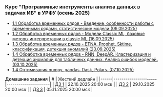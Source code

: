### Курс "Программные инструменты анализа данных в задачах ИБ" в УРФУ (осень 2025)


- [1.1 Обработка временных рядов - Введение, особенности работы с временными рядами, статистические модели (09.09.2025)](Lecture_01)
- [1.2 Обработка временных рядов - Модели Classic ML, базовые методы интерпретации в classic ML (16.09.2025)](Lecture_02)
- [1.3 Обработка временных рядов - ETNA, Prophet, Sktime, классификация, детекция аномалий (23.09.2025)](Lecture_03)
- [1.4 Обработка временных рядов - RNN, DeepAR. Кластеризация и детекция аномалий для табличных данных. Анализ ошибок моделей. (03.10.2025)](Lecture_04)
- [1.4 Оптимизация numpy, pandas. Dask, Polars. (07.10.2025)](Lecture_05)



**Домашние задания**
| #    | Жесткий дедлайн      |
|------|----------------------|----------------------|
| [ДЗ 1](https://gist.github.com/pacifikus/6bc87892c49f904399ee80db563ee621) | 22.10.2025 20:00 мск |
| [ДЗ 2](https://gist.github.com/pacifikus/a3577bbdc713a6c03ac52f9e9e118723) | 29.10.2025 20:00 мск |
| [ДЗ 3](https://gist.github.com/pacifikus/604b1ebd6f1e6eafcfcf6dba7b60e3c8) | 05.11.2025 20:00 мск |